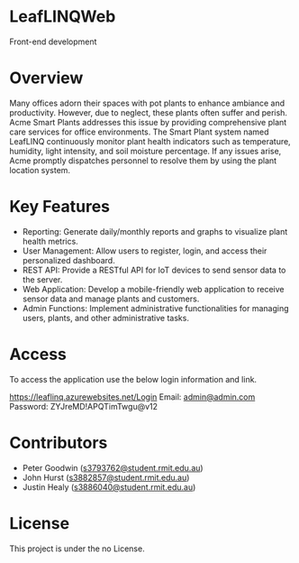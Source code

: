 # LeafLINQWeb
Front-end development

# Overview
Many offices adorn their spaces with pot plants to enhance ambiance and productivity. However, due to neglect, these plants often suffer and perish. Acme Smart Plants addresses this issue by providing comprehensive plant care services for office environments. The Smart Plant system named LeafLINQ continuously monitor plant health indicators such as temperature, humidity, light intensity, and soil moisture percentage. If any issues arise, Acme promptly dispatches personnel to resolve them by using the plant location system.

# Key Features
- Reporting: Generate daily/monthly reports and graphs to visualize plant health metrics.
- User Management: Allow users to register, login, and access their personalized dashboard.
- REST API: Provide a RESTful API for IoT devices to send sensor data to the server.
- Web Application: Develop a mobile-friendly web application to receive sensor data and manage plants and customers.
- Admin Functions: Implement administrative functionalities for managing users, plants, and other administrative tasks.

# Access
To access the application use the below login information and link.

https://leaflinq.azurewebsites.net/Login
Email: admin@admin.com
Password: ZYJreMD!APQTimTwgu@v12

# Contributors
- Peter Goodwin (s3793762@student.rmit.edu.au)
- John Hurst (s3882857@student.rmit.edu.au)
- Justin Healy (s3886040@student.rmit.edu.au)

# License
This project is under the no License.
